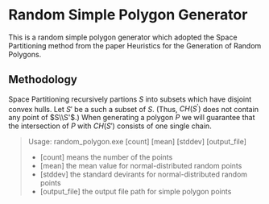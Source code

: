 Random Simple Polygon Generator
====================================
This is a random simple polygon generator which adopted the Space Partitioning method from the paper Heuristics for the Generation of Random Polygons.

Methodology
-----------------
Space Partitioning recursively partions $S$ into subsets which have disjoint convex hulls. Let $S'$ be a such a subset of $S$. (Thus, $CH(S^\prime)$ does not contain any point of $S\\S'$.) When generating a polygon $P$ we will guarantee that the intersection of $P$ with $CH(S')$ consists of one single chain.

> Usage: random_polygon.exe [count] [mean] [stddev] [output_file]
> - [count] means the number of the points
> - [mean] the mean value for normal-distributed random points
> - [stddev] the standard devirants for normal-distributed random points
> - [output_file] the output file path for simple polygon points
